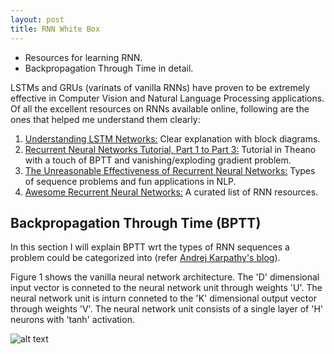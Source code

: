 ```yaml
---
layout: post
title: RNN White Box
---
```


* Resources for learning RNN.  
* Backpropagation Through Time in detail.

LSTMs and GRUs (varinats of vanilla RNNs) have proven to be extremely effective in Computer Vision and Natural Language Processing applications. Of all the excellent resources on RNNs available online, following are the ones that helped me understand them clearly:

1. [Understanding LSTM Networks:](http://colah.github.io/posts/2015-08-Understanding-LSTMs/) Clear explanation with block diagrams.
2. [Recurrent Neural Networks Tutorial, Part 1 to Part 3:](http://www.wildml.com/2015/09/recurrent-neural-networks-tutorial-part-1-introduction-to-rnns/) Tutorial in Theano with a touch of BPTT and vanishing/exploding gradient problem.
3. [The Unreasonable Effectiveness of Recurrent Neural Networks:](http://karpathy.github.io/2015/05/21/rnn-effectiveness/) Types of sequence problems and fun applications in NLP.
4. [Awesome Recurrent Neural Networks:](https://github.com/kjw0612/awesome-rnn) A curated list of RNN resources.

## Backpropagation Through Time (BPTT)

In this section I will explain BPTT wrt the types of RNN sequences a problem could be categorized into (refer [Andrej Karpathy's blog](http://karpathy.github.io/2015/05/21/rnn-effectiveness/)).

Figure 1 shows the vanilla neural network architecture. The 'D' dimensional input vector is conneted to the neural network unit through weights 'U'. The neural network unit is inturn conneted to the 'K' dimensional output vector through weights 'V'. The neural network unit consists of a single layer of 'H' neurons with 'tanh' activation.

![alt text](https://github.com/sagarkurandwad/sagarkurandwad.github.io/blob/master/images/VanillaNN.png)




